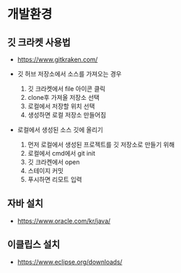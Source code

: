 # 개발환경

## 깃 크라켓 사용법 

- https://www.gitkraken.com/
- 깃 허브 저장소에서 소스를 가져오는 경우 

    1. 깃 크라켓에서 file 아이콘 클릭 
    2. clone후 가져올 저장소 선택 
    3. 로컬에서 저장할 위치 선택
    4. 생성하면 로컬 저장소 만들어짐    

- 로컬에서 생성된 소스 깃에 올리기 

    1. 먼저 로컬에서 생성된 프로젝트를 깃 저장소로 만들기 위해 
    2. 로컬에서 cmd에서 git init
    3. 깃 크라켄에서 open
    4. 스테이지 커밋
    5. 푸시하면 리모트 입력 

## 자바 설치 

- https://www.oracle.com/kr/java/

## 이클립스 설치

- https://www.eclipse.org/downloads/